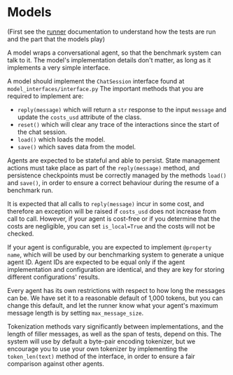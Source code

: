 # Models

(First see the [runner](../runner/README.md) documentation to understand how the tests are run and the part that the models play)

A model wraps a conversational agent, so that the benchmark system can talk to it. The model's implementation details don't matter, as long as it implements a very simple interface.

A model should implement the `ChatSession` interface found at `model_interfaces/interface.py` The important methods that you are required to implement are:

* `reply(message)` which will return a `str` response to the input `message` and update the `costs_usd` attribute of the class. 
* `reset()` which will clear any trace of the interactions since the start of the chat session.
* `load()` which loads the model.
* `save()` which saves data from the model.

Agents are expected to be stateful and able to persist. State management actions must take place as part of the `reply(message)` method, and persistence checkpoints must be correctly managed by the methods `load()` and `save()`, in order to ensure a correct behaviour during the resume of a benchmark run.

It is expected that all calls to `reply(message)` incur in some cost, and therefore an exception will be raised if `costs_usd` does not increase from call to call. However, if your agent is cost-free or if you determine that the costs are negligible, you can set `is_local=True` and the costs will not be checked.

If your agent is configurable, you are expected to implement `@property name`, which will be used by our benchmarking system to generate a unique agent ID. Agent IDs are expected to be equal only if the agent implementation and configuration are identical, and they are key for storing different configurations' results.

Every agent has its own restrictions with respect to how long the messages can be. We have set it to a reasonable default of 1,000 tokens, but you can change this default, and let the runner know what your agent's maximum message length is by setting `max_message_size`.

Tokenization methods vary significantly between implementations, and the length of filler messages, as well as the span of tests, depend on this. The system will use by default a byte-pair encoding tokenizer, but we encourage you to use your own tokenizer by implementing the `token_len(text)` method of the interface, in order to ensure a fair comparison against other agents.